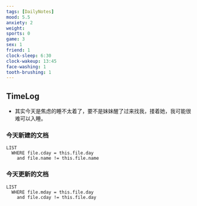```yaml
---
tags: [DailyNotes]
mood: 5.5
anxiety: 2
weight: 
sports: 0
game: 3
sex: 1
friend: 1
clock-sleep: 6:30
clock-wakeup: 13:45
face-washing: 1
tooth-brushing: 1
---
```


## TimeLog

- 其实今天是焦虑的睡不太着了，要不是妹妹醒了过来找我，搂着她，我可能很难可以入睡。


### 今天新建的文档
```dataview
LIST 
  WHERE file.cday = this.file.day
    and file.name != this.file.name
```

### 今天更新的文档
```dataview
LIST
  WHERE file.mday = this.file.day
    and file.cday != this.file.day
```
